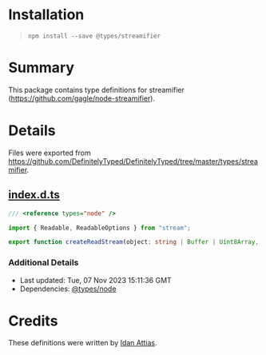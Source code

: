 # Installation
> `npm install --save @types/streamifier`

# Summary
This package contains type definitions for streamifier (https://github.com/gagle/node-streamifier).

# Details
Files were exported from https://github.com/DefinitelyTyped/DefinitelyTyped/tree/master/types/streamifier.
## [index.d.ts](https://github.com/DefinitelyTyped/DefinitelyTyped/tree/master/types/streamifier/index.d.ts)
````ts
/// <reference types="node" />

import { Readable, ReadableOptions } from "stream";

export function createReadStream(object: string | Buffer | Uint8Array, options?: ReadableOptions): Readable;

````

### Additional Details
 * Last updated: Tue, 07 Nov 2023 15:11:36 GMT
 * Dependencies: [@types/node](https://npmjs.com/package/@types/node)

# Credits
These definitions were written by [Idan Attias](https://github.com/idan-at).

